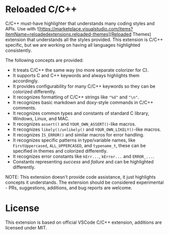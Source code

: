 # Reloaded C/C++

C/C++ must-have highlighter that understands many coding styles and APIs. Use with ![https://marketplace.visualstudio.com/items?itemName=reloadedextensions.reloaded-themes](Reloaded Themes) extension that understands all the styles provided. This extension is C/C++ specific, but we are working on having all languages highlighted consistently.

The following concepts are provided:

  * It treats C/C++ the same way (no more separate colorizer for C).
  * It supports C and C++ keywords and always highlights them accordingly.
  * It provides configurability for many C/C++ keywords so they can be colorized differently.
  * It recognizes formatting of C/C++ strings like `"%d"` and `"\n"`.
  * It recognizes basic markdown and doxy-style commands in C/C++ comments.
  * It recognizes common types and constants of standard C library, Windows, Linux, and MAC.
  * It recognizes `assert()` and `YOUR_OWN_ASSERT()`-like macros.
  * It recognizes `likely()/unlikely()` and `YOUR_OWN_LIKELY()`-like macros.
  * It recognizes `IS_ERROR()` and similar macros for error handling.
  * It recognizes specific patterns in type/variable names, like `FirstUppercased`, `ALL_UPPERCASED`, and `typename_t`, these can be specified in themes and colorized differently.
  * It recognizes error constants like `kErr...`, `kError...` and `ERROR_...`.
  * Constants representing *success* and *failure* and can be highlighted differently.

NOTE: This extension doesn't provide code assistance, it just highlights concepts it understands. The extension should be considered experimental - PRs, suggestions, additions, and bug reports are welcome.

# License

This extension is based on official VSCode C/C++ extension, additions are licensed under MIT.
